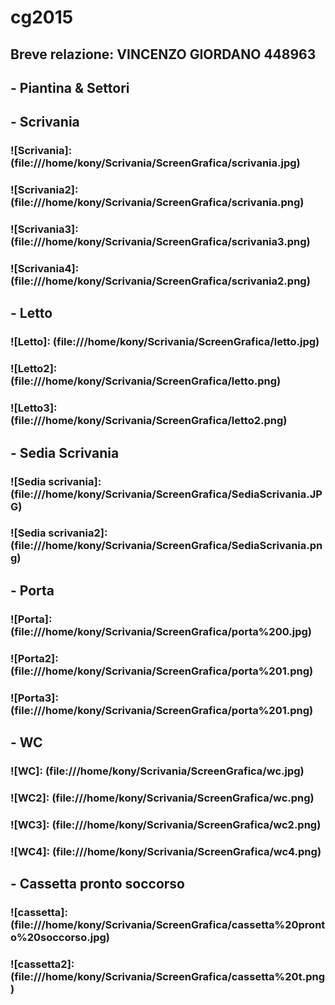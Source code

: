 # cg2015

## Breve relazione: VINCENZO GIORDANO 448963
## - Piantina & Settori

## - Scrivania
### ![Scrivania]: (file:///home/kony/Scrivania/ScreenGrafica/scrivania.jpg)
### ![Scrivania2]: (file:///home/kony/Scrivania/ScreenGrafica/scrivania.png)
### ![Scrivania3]: (file:///home/kony/Scrivania/ScreenGrafica/scrivania3.png)
### ![Scrivania4]: (file:///home/kony/Scrivania/ScreenGrafica/scrivania2.png)

## - Letto
### ![Letto]: (file:///home/kony/Scrivania/ScreenGrafica/letto.jpg)
### ![Letto2]: (file:///home/kony/Scrivania/ScreenGrafica/letto.png)
### ![Letto3]: (file:///home/kony/Scrivania/ScreenGrafica/letto2.png)

## - Sedia Scrivania
### ![Sedia scrivania]: (file:///home/kony/Scrivania/ScreenGrafica/SediaScrivania.JPG)
### ![Sedia scrivania2]: (file:///home/kony/Scrivania/ScreenGrafica/SediaScrivania.png)

## - Porta
### ![Porta]: (file:///home/kony/Scrivania/ScreenGrafica/porta%200.jpg)
### ![Porta2]: (file:///home/kony/Scrivania/ScreenGrafica/porta%201.png)
### ![Porta3]: (file:///home/kony/Scrivania/ScreenGrafica/porta%201.png)

## - WC
### ![WC]: (file:///home/kony/Scrivania/ScreenGrafica/wc.jpg)
### ![WC2]: (file:///home/kony/Scrivania/ScreenGrafica/wc.png)
### ![WC3]: (file:///home/kony/Scrivania/ScreenGrafica/wc2.png)
### ![WC4]: (file:///home/kony/Scrivania/ScreenGrafica/wc4.png)

## - Cassetta pronto soccorso
### ![cassetta]: (file:///home/kony/Scrivania/ScreenGrafica/cassetta%20pronto%20soccorso.jpg)
### ![cassetta2]: (file:///home/kony/Scrivania/ScreenGrafica/cassetta%20t.png)
